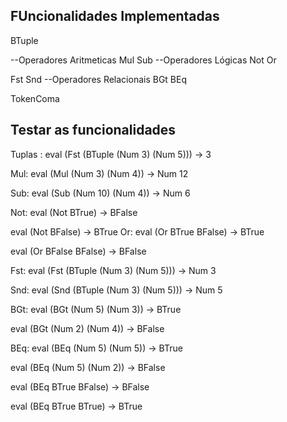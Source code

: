 ## FUncionalidades Implementadas 

BTuple 

--Operadores Aritmeticas
Mul
Sub
--Operadores Lógicas
Not
Or

Fst
Snd
--Operadores Relacionais 
BGt
BEq

TokenComa


## Testar as funcionalidades 

Tuplas :
eval (Fst (BTuple (Num 3) (Num 5))) → 3

Mul:
eval (Mul (Num 3) (Num 4)) → Num 12

Sub:
eval (Sub (Num 10) (Num 4)) → Num 6

Not:
eval (Not BTrue) → BFalse

eval (Not BFalse) → BTrue
Or:
eval (Or BTrue BFalse) → BTrue

eval (Or BFalse BFalse) → BFalse

Fst:
eval (Fst (BTuple (Num 3) (Num 5))) → Num 3

Snd:
eval (Snd (BTuple (Num 3) (Num 5))) → Num 5

BGt:
eval (BGt (Num 5) (Num 3)) → BTrue

eval (BGt (Num 2) (Num 4)) → BFalse

BEq:
eval (BEq (Num 5) (Num 5)) → BTrue

eval (BEq (Num 5) (Num 2)) → BFalse

eval (BEq BTrue BFalse) → BFalse

eval (BEq BTrue BTrue) → BTrue